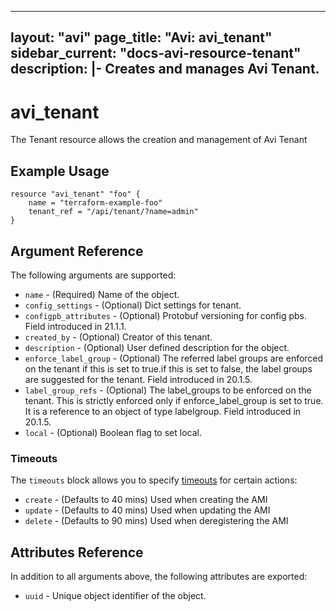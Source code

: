 <!--
    Copyright 2021 VMware, Inc.
    SPDX-License-Identifier: Mozilla Public License 2.0
-->
---
layout: "avi"
page_title: "Avi: avi_tenant"
sidebar_current: "docs-avi-resource-tenant"
description: |-
  Creates and manages Avi Tenant.
---

# avi_tenant

The Tenant resource allows the creation and management of Avi Tenant

## Example Usage

```hcl
resource "avi_tenant" "foo" {
    name = "terraform-example-foo"
    tenant_ref = "/api/tenant/?name=admin"
}
```

## Argument Reference

The following arguments are supported:

* `name` - (Required) Name of the object.
* `config_settings` - (Optional) Dict settings for tenant.
* `configpb_attributes` - (Optional) Protobuf versioning for config pbs. Field introduced in 21.1.1.
* `created_by` - (Optional) Creator of this tenant.
* `description` - (Optional) User defined description for the object.
* `enforce_label_group` - (Optional) The referred label groups are enforced on the tenant if this is set to true.if this is set to false, the label groups are suggested for the tenant. Field introduced in 20.1.5.
* `label_group_refs` - (Optional) The label_groups to be enforced on the tenant. This is strictly enforced only if enforce_label_group is set to true. It is a reference to an object of type labelgroup. Field introduced in 20.1.5.
* `local` - (Optional) Boolean flag to set local.


### Timeouts

The `timeouts` block allows you to specify [timeouts](https://www.terraform.io/docs/configuration/resources.html#timeouts) for certain actions:

* `create` - (Defaults to 40 mins) Used when creating the AMI
* `update` - (Defaults to 40 mins) Used when updating the AMI
* `delete` - (Defaults to 90 mins) Used when deregistering the AMI

## Attributes Reference

In addition to all arguments above, the following attributes are exported:

* `uuid` -  Unique object identifier of the object.

